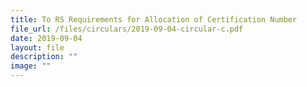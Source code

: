 ```yaml
---
title: To RS Requirements for Allocation of Certification Number
file_url: /files/circulars/2019-09-04-circular-c.pdf
date: 2019-09-04
layout: file
description: ""
image: ""
---
```

